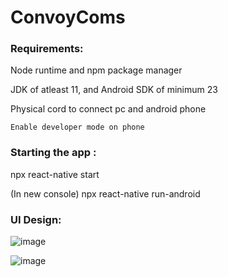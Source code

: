 # ConvoyComs



### Requirements:

  Node runtime and npm package manager
  
  JDK of atleast 11, and Android SDK of minimum 23
  
  Physical cord to connect pc and android phone
  
    Enable developer mode on phone
    
    
    
### Starting the app : 

  npx react-native start
  
  (In new console) npx react-native run-android
 
 
 
### UI Design:
![image](https://user-images.githubusercontent.com/53331354/183137136-acae88f5-2110-42b7-aaa3-1327a65be955.png)

![image](https://user-images.githubusercontent.com/53331354/183137189-a1e726cc-deab-43e9-a2ea-4ffca6e214d6.png)

  
